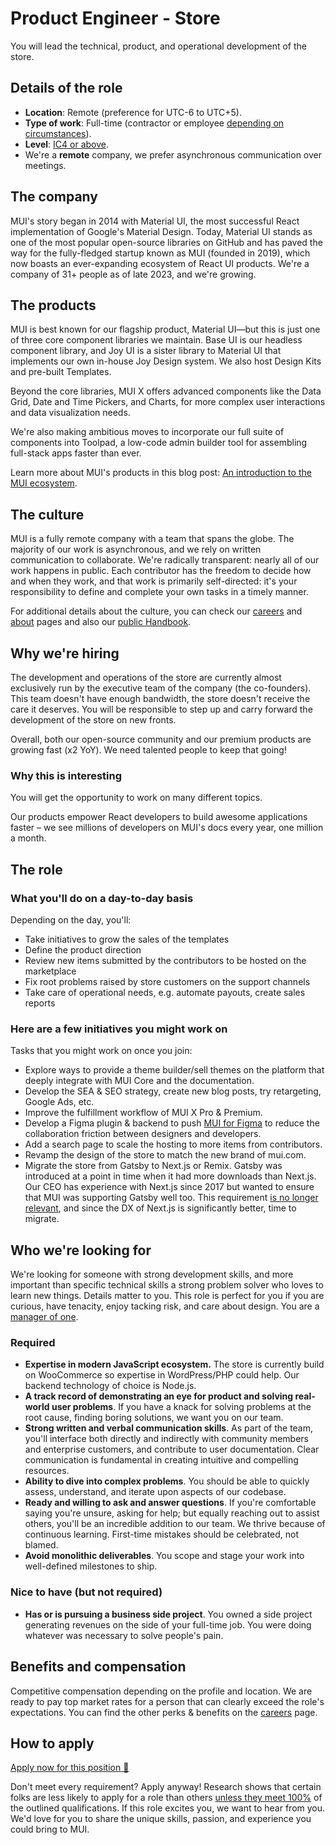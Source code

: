 # Product Engineer - Store

<p class="description">You will lead the technical, product, and operational development of the store.</p>

## Details of the role

- **Location**: Remote (preference for UTC-6 to UTC+5).
- **Type of work**: Full-time (contractor or employee [depending on circumstances](https://mui-org.notion.site/Hiring-FAQ-64763b756ae44c37b47b081f98915501#494af1f358794028beb4b7697b5d3102)).
- **Level**: [IC4 or above](https://mui-org.notion.site/Levelling-at-MUI-5c30f9bfe65149d697f346447cef9db1).
- We're a **remote** company, we prefer asynchronous communication over meetings.

## The company

MUI's story began in 2014 with Material UI, the most successful React implementation of Google's Material Design.
Today, Material UI stands as one of the most popular open-source libraries on GitHub and has paved the way for the fully-fledged startup known as MUI (founded in 2019), which now boasts an ever-expanding ecosystem of React UI products.
We're a company of 31+ people as of late 2023, and we're growing.

## The products

MUI is best known for our flagship product, Material UI—but this is just one of three core component libraries we maintain.
Base UI is our headless component library, and Joy UI is a sister library to Material UI that implements our own in-house Joy Design system.
We also host Design Kits and pre-built Templates.

Beyond the core libraries, MUI X offers advanced components like the Data Grid, Date and Time Pickers, and Charts, for more complex user interactions and data visualization needs.

We're also making ambitious moves to incorporate our full suite of components into Toolpad, a low-code admin builder tool for assembling full-stack apps faster than ever.

Learn more about MUI's products in this blog post: [An introduction to the MUI ecosystem](https://mui.com/blog/mui-product-comparison/).

## The culture

MUI is a fully remote company with a team that spans the globe.
The majority of our work is asynchronous, and we rely on written communication to collaborate.
We're radically transparent: nearly all of our work happens in public.
Each contributor has the freedom to decide how and when they work, and that work is primarily self-directed: it's your responsibility to define and complete your own tasks in a timely manner.

For additional details about the culture, you can check our [careers](https://mui.com/careers/) and [about](https://mui.com/about/) pages and also our [public Handbook](https://mui-org.notion.site/Handbook-f086d47e10794d5e839aef9dc67f324b).

## Why we're hiring

The development and operations of the store are currently almost exclusively run by the executive team of the company (the co-founders).
This team doesn't have enough bandwidth, the store doesn't receive the care it deserves.
You will be responsible to step up and carry forward the development of the store on new fronts.

Overall, both our open-source community and our premium products are growing fast (x2 YoY).
We need talented people to keep that going!

### Why this is interesting

You will get the opportunity to work on many different topics.

Our products empower React developers to build awesome applications faster – we see millions of developers on MUI's docs every year, one million a month.

## The role

### What you'll do on a day-to-day basis

Depending on the day, you'll:

- Take initiatives to grow the sales of the templates
- Define the product direction
- Review new items submitted by the contributors to be hosted on the marketplace
- Fix root problems raised by store customers on the support channels
- Take care of operational needs, e.g. automate payouts, create sales reports

### Here are a few initiatives you might work on

Tasks that you might work on once you join:

- Explore ways to provide a theme builder/sell themes on the platform that deeply integrate with MUI Core and the documentation.
- Develop the SEA & SEO strategy, create new blog posts, try retargeting, Google Ads, etc.
- Improve the fulfillment workflow of MUI X Pro & Premium.
- Develop a Figma plugin & backend to push [MUI for Figma](https://mui.com/store/items/figma-react/) to reduce the collaboration friction between designers and developers.
- Add a search page to scale the hosting to more items from contributors.
- Revamp the design of the store to match the new brand of mui.com.
- Migrate the store from Gatsby to Next.js or Remix. Gatsby was introduced at a point in time when it had more downloads than Next.js. Our CEO has experience with Next.js since 2017 but wanted to ensure that MUI was supporting Gatsby well too.
  This requirement [is no longer relevant](https://npm-stat.com/charts.html?package=next&package=gatsby), and since the DX of Next.js is significantly better, time to migrate.

## Who we're looking for

We're looking for someone with strong development skills, and more important than specific technical skills a strong problem solver who loves to learn new things. Details matter to you.
This role is perfect for you if you are curious, have tenacity, enjoy tacking risk, and care about design.
You are a [manager of one](https://signalvnoise.com/posts/1430-hire-managers-of-one).

### Required

- **Expertise in modern JavaScript ecosystem.** The store is currently build on WooCommerce so expertise in WordPress/PHP could help. Our backend technology of choice is Node.js.
- **A track record of demonstrating an eye for product and solving real-world user problems**. If you have a knack for solving problems at the root cause, finding boring solutions, we want you on our team.
- **Strong written and verbal communication skills**.
  As part of the team, you'll interface both directly and indirectly with community members and enterprise customers, and contribute to user documentation. Clear communication is fundamental in creating intuitive and compelling resources.
- **Ability to dive into complex problems**.
  You should be able to quickly assess, understand, and iterate upon aspects of our codebase.
- **Ready and willing to ask and answer questions**.
  If you're comfortable saying you're unsure, asking for help; but equally reaching out to assist others, you'll be an incredible addition to our team. We thrive because of continuous learning. First-time mistakes should be celebrated, not blamed.
- **Avoid monolithic deliverables**.
  You scope and stage your work into well-defined milestones to ship.

### Nice to have (but not required)

- **Has or is pursuing a business side project**. You owned a side project generating revenues on the side of your full-time job. You were doing whatever was necessary to solve people's pain.

## Benefits and compensation

Competitive compensation depending on the profile and location.
We are ready to pay top market rates for a person that can clearly exceed the role's expectations.
You can find the other perks & benefits on the [careers](https://mui.com/careers/#perks-and-benefits) page.

## How to apply

[Apply now for this position 📮](https://jobs.ashbyhq.com/MUI/e641bac3-5538-4ec8-8d73-eaa1a03704d6/application?utm_source=ZNRrPGBkqO)

Don't meet every requirement?
Apply anyway!
Research shows that certain folks are less likely to apply for a role than others [unless they meet 100%](https://hbr.org/2014/08/why-women-dont-apply-for-jobs-unless-theyre-100-qualified) of the outlined qualifications.
If this role excites you, we want to hear from you.
We'd love for you to share the unique skills, passion, and experience you could bring to MUI.

